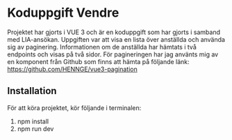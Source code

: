 # Koduppgift Vendre
Projektet har gjorts i VUE 3 och är en koduppgift som har gjorts i samband med LIA-ansökan. Uppgiften var att visa en lista över anställda och använda sig av paginering. Informationen om de anställda har hämtats i två endpoints och visas på två sidor. För pagineringen har jag använts mig av en komponent från Github som finns att hämta på följande länk: https://github.com/HENNGE/vue3-pagination

## Installation
För att köra projektet, kör följande i terminalen:

1. npm install 
2. npm run dev

